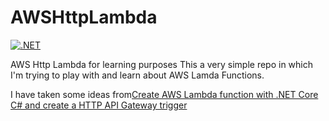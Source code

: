 # AWSHttpLambda

[![.NET](https://github.com/sebainones/AWSHttpLambda/actions/workflows/dotnet.yml/badge.svg)](https://github.com/sebainones/AWSHttpLambda/actions/workflows/dotnet.yml)

AWS Http Lambda for learning purposes
This a very simple repo in which I'm trying to play with and learn about AWS Lamda Functions.

I have taken some ideas from[Create AWS Lambda function with .NET Core C# and create a HTTP API Gateway trigger](https://blog.ninethsense.com/technology/code/create-aws-lambda-function-with-net-core-c-and-create-a-http-api-gateway-trigger-part-2/)

